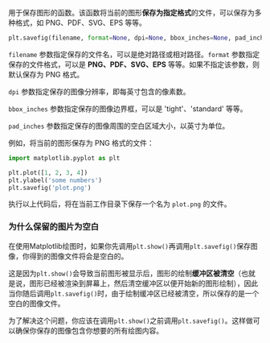 用于保存图形的函数。该函数将当前的图形**保存为指定格式**的文件，可以保存为多种格式，如 PNG、PDF、SVG、EPS 等等。

```python
plt.savefig(filename, format=None, dpi=None, bbox_inches=None, pad_inches=None)
```

`filename` 参数指定保存的文件名，可以是绝对路径或相对路径。`format` 参数指定保存的文件格式，可以是 **PNG、PDF、SVG、EPS** 等等。如果不指定该参数，则默认保存为 PNG 格式。

`dpi` 参数指定保存的图像分辨率，即每英寸包含的像素数。

`bbox_inches` 参数指定保存的图像边界框，可以是 'tight'、'standard' 等等。

`pad_inches` 参数指定保存的图像周围的空白区域大小，以英寸为单位。

例如，将当前的图形保存为 PNG 格式的文件：

```python
import matplotlib.pyplot as plt

plt.plot([1, 2, 3, 4])
plt.ylabel('some numbers')
plt.savefig('plot.png')
```

执行以上代码后，将在当前工作目录下保存一个名为 `plot.png` 的文件。

### 为什么保留的图片为空白
在使用Matplotlib绘图时，如果你先调用`plt.show()`再调用`plt.savefig()`保存图像，你得到的图像文件将会是空白的。

这是因为`plt.show()`会导致当前图形被显示后，图形的绘制**缓冲区被清空**（也就是说，图形已经被渲染到屏幕上，然后清空缓冲区以便开始新的图形绘制），因此当你随后调用`plt.savefig()`时，由于绘制缓冲区已经被清空，所以保存的是一个空白的图像文件。

为了解决这个问题，你应该在调用`plt.show()`之前调用`plt.savefig()`。这样做可以确保你保存的图像包含你想要的所有绘图内容。